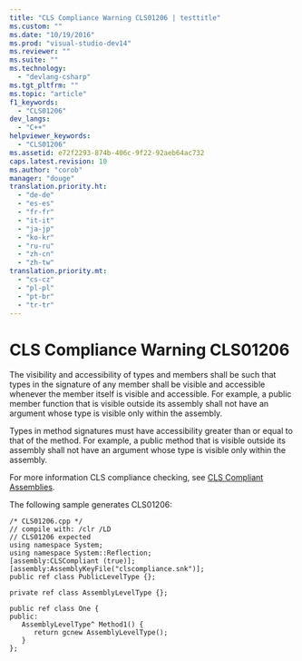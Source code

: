 ```yaml
---
title: "CLS Compliance Warning CLS01206 | testtitle"
ms.custom: ""
ms.date: "10/19/2016"
ms.prod: "visual-studio-dev14"
ms.reviewer: ""
ms.suite: ""
ms.technology: 
  - "devlang-csharp"
ms.tgt_pltfrm: ""
ms.topic: "article"
f1_keywords: 
  - "CLS01206"
dev_langs: 
  - "C++"
helpviewer_keywords: 
  - "CLS01206"
ms.assetid: e72f2293-874b-406c-9f22-92aeb64ac732
caps.latest.revision: 10
ms.author: "corob"
manager: "douge"
translation.priority.ht: 
  - "de-de"
  - "es-es"
  - "fr-fr"
  - "it-it"
  - "ja-jp"
  - "ko-kr"
  - "ru-ru"
  - "zh-cn"
  - "zh-tw"
translation.priority.mt: 
  - "cs-cz"
  - "pl-pl"
  - "pt-br"
  - "tr-tr"
---
```

# CLS Compliance Warning CLS01206
The visibility and accessibility of types and members shall be such that types in the signature of any member shall be visible and accessible whenever the member itself is visible and accessible. For example, a public member function that is visible outside its assembly shall not have an argument whose type is visible only within the assembly.  
  
 Types in method signatures must have accessibility greater than or equal to that of the method.  For example, a public method that is visible outside its assembly shall not have an argument whose type is visible only within the assembly.  
  
 For more information CLS compliance checking, see [CLS Compliant Assemblies](http://msdn.microsoft.com/en-us/3320b57e-ea55-4697-a17d-f509a36a3c93).  
  
 The following sample generates CLS01206:  
  
```  
/* CLS01206.cpp */  
// compile with: /clr /LD  
// CLS01206 expected  
using namespace System;  
using namespace System::Reflection;  
[assembly:CLSCompliant (true)];  
[assembly:AssemblyKeyFile("clscompliance.snk")];  
public ref class PublicLevelType {};  
  
private ref class AssemblyLevelType {};  
  
public ref class One {  
public:  
   AssemblyLevelType^ Method1() {  
      return gcnew AssemblyLevelType();  
   }  
};  
```